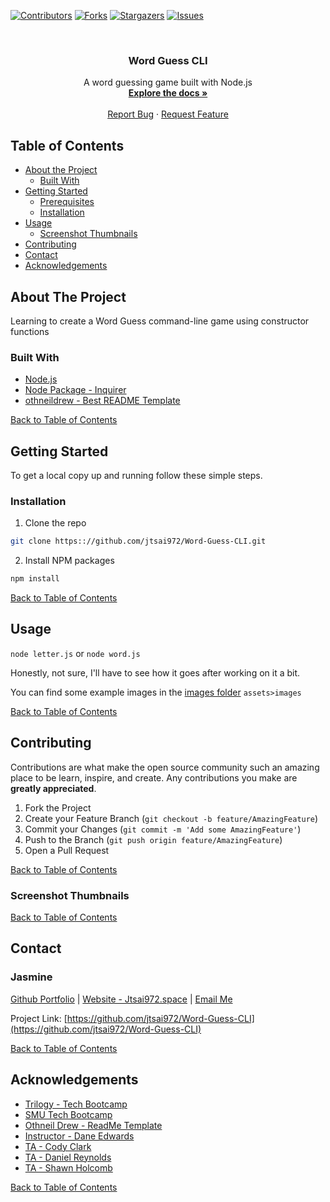 <!--
*** Thanks for checking out this README Template. If you have a suggestion that would
*** make this better, please fork the repo and create a pull request or simply open
*** an issue with the tag "enhancement".
*** Thanks again! Now go create something AMAZING! :D
***
***
***
*** To avoid retyping too much info. Do a search and replace for the following:
*** github_username, repo, twitter_handle, email
-->


<!-- PROJECT SHIELDS -->
<!--
*** I'm using markdown "reference style" links for readability.
*** Reference links are enclosed in brackets [ ] instead of parentheses ( ).
*** See the bottom of this document for the declaration of the reference variables
*** for contributors-url, forks-url, etc. This is an optional, concise syntax you may use.
*** https://www.markdownguide.org/basic-syntax/#reference-style-links
-->
[![Contributors][contributors-shield]][contributors-url]
[![Forks][forks-shield]][forks-url]
[![Stargazers][stars-shield]][stars-url]
[![Issues][issues-shield]][issues-url]



<!-- PROJECT LOGO -->
<br />
<p align="center">
  <h3 align="center">Word Guess CLI</h3>

  <p align="center">
    A word guessing game built with Node.js
    <br />
    <a href="https://github.com/jtsai972/Word-Guess-CLI"><strong>Explore the docs »</strong></a>
    <br />
    <br />
    <a href="https://github.com/jtsai972/Word-Guess-CLI/issues">Report Bug</a>
    ·
    <a href="https://github.com/jtsai972/Word-Guess-CLI/issues">Request Feature</a>
  </p>
</p>



<!-- TABLE OF CONTENTS -->
## Table of Contents

* [About the Project](#about-the-project)
  * [Built With](#built-with)
* [Getting Started](#getting-started)
  * [Prerequisites](#prerequisites)
  * [Installation](#installation)
* [Usage](#usage)
  * [Screenshot Thumbnails](#screenshot-thumbnails)
* [Contributing](#contributing)
* [Contact](#contact)
* [Acknowledgements](#acknowledgements)


<!-- ABOUT THE PROJECT -->
## About The Project

Learning to create a Word Guess command-line game using constructor functions

### Built With
 * [Node.js](https://nodejs.org/en/)
 * [Node Package - Inquirer](https://www.npmjs.com/package/inquirer)
 * [othneildrew - Best README Template](https://github.com/othneildrew/Best-README-Template)
 
 
 [Back to Table of Contents](#table-of-contents)
 

<!-- GETTING STARTED -->
## Getting Started

To get a local copy up and running follow these simple steps.

### Installation
 
1. Clone the repo
```sh
git clone https:://github.com/jtsai972/Word-Guess-CLI.git
```
2. Install NPM packages
```sh
npm install
```

[Back to Table of Contents](#table-of-contents)


<!-- USAGE EXAMPLES -->
## Usage

`node letter.js` or `node word.js`

Honestly, not sure, I'll have to see how it goes after working on it a bit.

You can find some example images in the [images folder](https://github.com/jtsai972/Word-Guess-CLI/tree/master/assets/images) `assets>images`

[Back to Table of Contents](#table-of-contents)

<!-- CONTRIBUTING -->
## Contributing

Contributions are what make the open source community such an amazing place to be learn, inspire, and create. Any contributions you make are **greatly appreciated**.

1. Fork the Project
2. Create your Feature Branch (`git checkout -b feature/AmazingFeature`)
3. Commit your Changes (`git commit -m 'Add some AmazingFeature'`)
4. Push to the Branch (`git push origin feature/AmazingFeature`)
5. Open a Pull Request

[Back to Table of Contents](#table-of-contents)

### Screenshot Thumbnails

<div align="center">

</div>

[Back to Table of Contents](#table-of-contents)

<!-- CONTACT -->
## Contact

### Jasmine 
[Github Portfolio](https://jtsai972.github.io/Github-Portfolio/) | [Website - Jtsai972.space](jtsai972.space) | [Email Me](jtsai972@gmail.com)

Project Link: [https://github.com/jtsai972/Word-Guess-CLI](https://github.com/jtsai972/Word-Guess-CLI)

[Back to Table of Contents](#table-of-contents)

<!-- ACKNOWLEDGEMENTS -->
## Acknowledgements

* [Trilogy - Tech Bootcamp](https://www.trilogyed.com/)
* [SMU Tech Bootcamp](https://techbootcamps.smu.edu/)
* [Othneil Drew - ReadMe Template](https://github.com/othneildrew/)
* [Instructor - Dane Edwards](https://github.com/daneedw)
* [TA - Cody Clark](https://codyevanclark.com/)
* [TA - Daniel Reynolds](https://github.com/kirplink)
* [TA - Shawn Holcomb](https://github.com/shawnholcomb)

[Back to Table of Contents](#table-of-contents)

<!-- MARKDOWN LINKS & IMAGES -->
<!-- https://www.markdownguide.org/basic-syntax/#reference-style-links -->
[contributors-shield]: https://img.shields.io/github/contributors/jtsai972/Word-Guess-CLI.svg?style=flat-square
[contributors-url]: https://github.com/jtsai972/Word-Guess-CLI/graphs/contributors
[forks-shield]: https://img.shields.io/github/forks/jtsai972/Word-Guess-CLI.svg?style=flat-square
[forks-url]: https://github.com/jtsai972/Word-Guess-CLI/network/members
[stars-shield]: https://img.shields.io/github/stars/jtsai972/Word-Guess-CLI.svg?style=flat-square
[stars-url]: https://github.com/jtsai972/Word-Guess-CLI/stargazers
[issues-shield]: https://img.shields.io/github/issues/jtsai972/Word-Guess-CLI.svg?style=flat-square
[issues-url]: https://github.com/jtsai972/Word-Guess-CLI/issues
